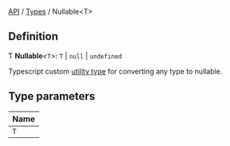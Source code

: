 [API](API/index.md) / [Types](API/Types/index.md) / Nullable<T\>

## Definition

Ƭ **Nullable**<`T`\>: `T` \| ``null`` \| `undefined`

Typescript custom [utility type](https://www.typescriptlang.org/docs/handbook/utility-types.html) for converting any type to nullable.

## Type parameters

| Name |
| :------ |
| `T` |